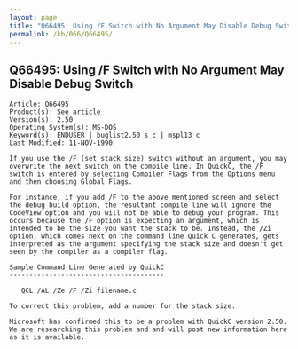 ```yaml
---
layout: page
title: "Q66495: Using /F Switch with No Argument May Disable Debug Switch"
permalink: /kb/066/Q66495/
---
```


## Q66495: Using /F Switch with No Argument May Disable Debug Switch

	Article: Q66495
	Product(s): See article
	Version(s): 2.50
	Operating System(s): MS-DOS
	Keyword(s): ENDUSER | buglist2.50 s_c | mspl13_c
	Last Modified: 11-NOV-1990
	
	If you use the /F (set stack size) switch without an argument, you may
	overwrite the next switch on the compile line. In QuickC, the /F
	switch is entered by selecting Compiler Flags from the Options menu
	and then choosing Global Flags.
	
	For instance, if you add /F to the above mentioned screen and select
	the debug build option, the resultant compile line will ignore the
	CodeView option and you will not be able to debug your program. This
	occurs because the /F option is expecting an argument, which is
	intended to be the size you want the stack to be. Instead, the /Zi
	option, which comes next on the command line Quick C generates, gets
	interpreted as the argument specifying the stack size and doesn't get
	seen by the compiler as a compiler flag.
	
	Sample Command Line Generated by QuickC
	---------------------------------------
	
	   QCL /AL /Ze /F /Zi filename.c
	
	To correct this problem, add a number for the stack size.
	
	Microsoft has confirmed this to be a problem with QuickC version 2.50.
	We are researching this problem and and will post new information here
	as it is available.
